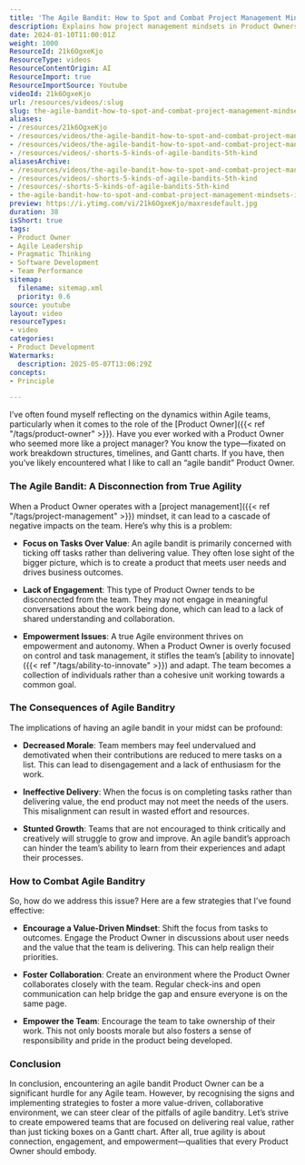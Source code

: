 ```yaml
---
title: 'The Agile Bandit: How to Spot and Combat Project Management Mindsets in Product Owners'
description: Explains how project management mindsets in Product Owners can harm Agile teams, and offers practical strategies to promote value-driven, collaborative team environments.
date: 2024-01-10T11:00:01Z
weight: 1000
ResourceId: 21k6OgxeKjo
ResourceType: videos
ResourceContentOrigin: AI
ResourceImport: true
ResourceImportSource: Youtube
videoId: 21k6OgxeKjo
url: /resources/videos/:slug
slug: the-agile-bandit-how-to-spot-and-combat-project-management-mindsets-in-product-owners-21k6OgxeKjo
aliases:
- /resources/21k6OgxeKjo
- /resources/videos/the-agile-bandit-how-to-spot-and-combat-project-management-mindsets-in-product-owners-21k6OgxeKjo
- /resources/videos/the-agile-bandit-how-to-spot-and-combat-project-management-mindsets-in-product-owners
- /resources/videos/-shorts-5-kinds-of-agile-bandits-5th-kind
aliasesArchive:
- /resources/videos/the-agile-bandit-how-to-spot-and-combat-project-management-mindsets-in-product-owners
- /resources/videos/-shorts-5-kinds-of-agile-bandits-5th-kind
- /resources/-shorts-5-kinds-of-agile-bandits-5th-kind
- the-agile-bandit-how-to-spot-and-combat-project-management-mindsets-in-product-owners-21k6OgxeKjo
preview: https://i.ytimg.com/vi/21k6OgxeKjo/maxresdefault.jpg
duration: 38
isShort: true
tags:
- Product Owner
- Agile Leadership
- Pragmatic Thinking
- Software Development
- Team Performance
sitemap:
  filename: sitemap.xml
  priority: 0.6
source: youtube
layout: video
resourceTypes:
- video
categories:
- Product Development
Watermarks:
  description: 2025-05-07T13:06:29Z
concepts:
- Principle

---
```

I’ve often found myself reflecting on the dynamics within Agile teams, particularly when it comes to the role of the [Product Owner]({{< ref "/tags/product-owner" >}}). Have you ever worked with a Product Owner who seemed more like a project manager? You know the type—fixated on work breakdown structures, timelines, and Gantt charts. If you have, then you’ve likely encountered what I like to call an “agile bandit” Product Owner. 

### The Agile Bandit: A Disconnection from True Agility

When a Product Owner operates with a [project management]({{< ref "/tags/project-management" >}}) mindset, it can lead to a cascade of negative impacts on the team. Here’s why this is a problem:

- **Focus on Tasks Over Value**: An agile bandit is primarily concerned with ticking off tasks rather than delivering value. They often lose sight of the bigger picture, which is to create a product that meets user needs and drives business outcomes.
  
- **Lack of Engagement**: This type of Product Owner tends to be disconnected from the team. They may not engage in meaningful conversations about the work being done, which can lead to a lack of shared understanding and collaboration.

- **Empowerment Issues**: A true Agile environment thrives on empowerment and autonomy. When a Product Owner is overly focused on control and task management, it stifles the team’s [ability to innovate]({{< ref "/tags/ability-to-innovate" >}}) and adapt. The team becomes a collection of individuals rather than a cohesive unit working towards a common goal.

### The Consequences of Agile Banditry

The implications of having an agile bandit in your midst can be profound:

- **Decreased Morale**: Team members may feel undervalued and demotivated when their contributions are reduced to mere tasks on a list. This can lead to disengagement and a lack of enthusiasm for the work.

- **Ineffective Delivery**: When the focus is on completing tasks rather than delivering value, the end product may not meet the needs of the users. This misalignment can result in wasted effort and resources.

- **Stunted Growth**: Teams that are not encouraged to think critically and creatively will struggle to grow and improve. An agile bandit’s approach can hinder the team’s ability to learn from their experiences and adapt their processes.

### How to Combat Agile Banditry

So, how do we address this issue? Here are a few strategies that I’ve found effective:

- **Encourage a Value-Driven Mindset**: Shift the focus from tasks to outcomes. Engage the Product Owner in discussions about user needs and the value that the team is delivering. This can help realign their priorities.

- **Foster Collaboration**: Create an environment where the Product Owner collaborates closely with the team. Regular check-ins and open communication can help bridge the gap and ensure everyone is on the same page.

- **Empower the Team**: Encourage the team to take ownership of their work. This not only boosts morale but also fosters a sense of responsibility and pride in the product being developed.

### Conclusion

In conclusion, encountering an agile bandit Product Owner can be a significant hurdle for any Agile team. However, by recognising the signs and implementing strategies to foster a more value-driven, collaborative environment, we can steer clear of the pitfalls of agile banditry. Let’s strive to create empowered teams that are focused on delivering real value, rather than just ticking boxes on a Gantt chart. After all, true agility is about connection, engagement, and empowerment—qualities that every Product Owner should embody.
